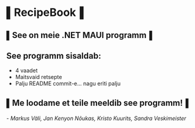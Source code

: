 # **▌RecipeBook▐**

## ▌See on meie .NET MAUI programm▐

## See programm sisaldab:
- 4 vaadet
- Maitsvaid retsepte
- Palju README commit-e... nagu eriti palju

## ▌Me loodame et teile meeldib see programm!▐
###### - Markus Väli, Jan Kenyon Nõukas, Kristo Kuurits, Sandra Veskimeister
